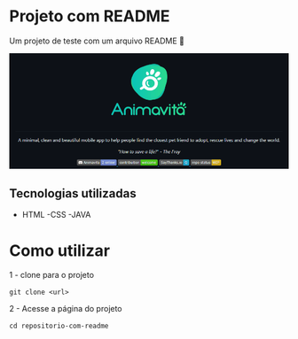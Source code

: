 # Projeto com README
Um projeto de teste com um arquivo README 🚀

[<img src="./Tela.gif" alt="gif da tela inicial do projeto xyz">](https://google.com)

## Tecnologias utilizadas
- HTML
-CSS
-JAVA

# Como utilizar

1 - clone para o projeto
```
git clone <url>
```
2 - Acesse a página do projeto
```
cd repositorio-com-readme
```

